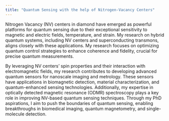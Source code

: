 ```yaml
---
title: "Quantum Sensing with the help of Nitrogen-Vacancy Centers"
---
```


Nitrogen Vacancy (NV) centers in diamond have emerged as powerful platforms for quantum sensing due to their exceptional sensitivity to magnetic and electric fields, temperature, and strain. My research on hybrid quantum systems, including NV centers and superconducting transmons, aligns closely with these applications. My research focuses on optimizing quantum control strategies to enhance coherence and fidelity, crucial for precise quantum measurements.

By leveraging NV centers’ spin properties and their interaction with electromagnetic fields, my research contributes to developing advanced quantum sensors for nanoscale imaging and metrology. These sensors have applications in biomagnetic detection, material characterization, and quantum-enhanced sensing technologies. Additionally, my expertise in optically detected magnetic resonance (ODMR) spectroscopy plays a key role in improving NV-based quantum sensing techniques. Through my PhD aspirations, I aim to push the boundaries of quantum sensing, enabling breakthroughs in biomedical imaging, quantum magnetometry, and single-molecule detection.
